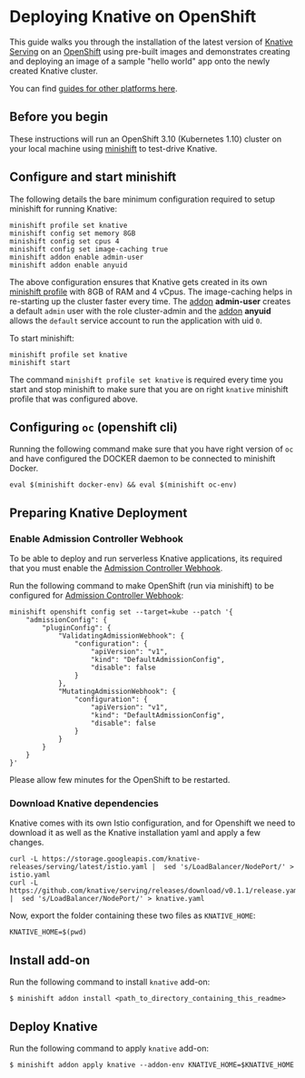 # Deploying Knative on OpenShift

This guide walks you through the installation of the latest version of [Knative
Serving](https://github.com/knative/serving) on an
[OpenShift](https://github.com/openshift/origin) using pre-built images and
demonstrates creating and deploying an image of a sample "hello world" app onto
the newly created Knative cluster.

You can find [guides for other platforms here](README.md).

## Before you begin

These instructions will run an OpenShift 3.10 (Kubernetes 1.10) cluster on your
local machine using [minishift](https://docs.okd.io/latest/minishift/getting-started/index.html)
to test-drive Knative.

## Configure and start minishift

The following details the bare minimum configuration required to setup minishift for running Knative:

```shell
minishift profile set knative
minishift config set memory 8GB
minishift config set cpus 4
minishift config set image-caching true
minishift addon enable admin-user
minishift addon enable anyuid
```

The above configuration ensures that Knative gets created in its own [minishift profile](https://docs.okd.io/latest/minishift/using/profiles.html) with 8GB of RAM and 4 vCpus. The image-caching helps in re-starting up the cluster faster every time.  The [addon](https://docs.okd.io/latest/minishift/using/addons.html) **admin-user** creates a default `admin` user with the role  cluster-admin and the  [addon](https://docs.okd.io/latest/minishift/using/addons.html) **anyuid** allows the `default` service account to run the application with uid `0`.

To start minishift:

```shell
minishift profile set knative
minishift start
```

The command `minishift profile set knative` is required every time you start and stop minishift to make sure that you are on right `knative` minishift profile that was configured above.

## Configuring `oc` (openshift cli)

Running the following command make sure that you have right version of `oc` and have configured the DOCKER daemon to be connected to minishift Docker.

```shell
eval $(minishift docker-env) && eval $(minishift oc-env)
```

## Preparing Knative Deployment

### Enable Admission Controller Webhook
To be able to deploy and run serverless Knative applications, its required that you must enable the [Admission Controller Webhook](https://kubernetes.io/docs/reference/access-authn-authz/extensible-admission-controllers/).  

Run the following command to make OpenShift (run via minishift) to be configured for [Admission Controller Webhook](https://kubernetes.io/docs/reference/access-authn-authz/extensible-admission-controllers/):

```shell
minishift openshift config set --target=kube --patch '{
    "admissionConfig": {
        "pluginConfig": {
            "ValidatingAdmissionWebhook": {
                "configuration": {
                    "apiVersion": "v1",
                    "kind": "DefaultAdmissionConfig",
                    "disable": false
                }
            },
            "MutatingAdmissionWebhook": {
                "configuration": {
                    "apiVersion": "v1",
                    "kind": "DefaultAdmissionConfig",
                    "disable": false
                }
            }
        }
    }
}'
```

Please allow few minutes for the OpenShift to be restarted.

### Download Knative dependencies

Knative comes with its own Istio configuration, and for Openshift we need to download it as well as the Knative installation yaml and apply a few changes.

```
curl -L https://storage.googleapis.com/knative-releases/serving/latest/istio.yaml |  sed 's/LoadBalancer/NodePort/' > istio.yaml 
curl -L https://github.com/knative/serving/releases/download/v0.1.1/release.yaml |  sed 's/LoadBalancer/NodePort/' > knative.yaml  
```

Now, export the folder containing these two files as `KNATIVE_HOME`:

```
KNATIVE_HOME=$(pwd)   
```

## Install add-on

Run the following command to install `knative` add-on:

```
$ minishift addon install <path_to_directory_containing_this_readme>
```

## Deploy Knative

Run the following command to apply `knative` add-on:

```
$ minishift addon apply knative --addon-env KNATIVE_HOME=$KNATIVE_HOME
```


